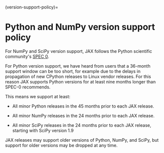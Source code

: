 (version-support-policy)=
# Python and NumPy version support policy

For NumPy and SciPy version support, JAX follows the Python scientific community's
[SPEC 0](https://scientific-python.org/specs/spec-0000/).

For Python version support, we have heard from users that a 36-month support window can
be too short, for example due to the delays in propagation of new CPython releases
to Linux vendor releases. For this reason JAX supports Python versions for at least
nine months longer than SPEC-0 recommends.

This means we support at least:

* All minor Python releases in the 45 months prior to each JAX release.

* All minor NumPy releases in the 24 months prior to each JAX release.

* All minor SciPy releases in the 24 months prior to each JAX release, starting
  with SciPy version 1.9

JAX releases may support older versions of Python, NumPy, and SciPy, but support
for older versions may be dropped at any time.
